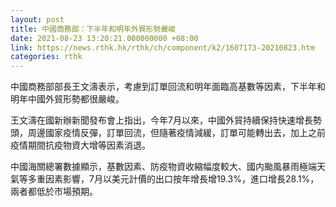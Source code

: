 ```yaml
---
layout: post
title: 中國商務部：下半年和明年外貿形勢嚴峻
date: 2021-08-23 13:20:21.000000000 +08:00
link: https://news.rthk.hk/rthk/ch/component/k2/1607173-20210823.htm
categories: rthk
---
```


中國商務部部長王文濤表示，考慮到訂單回流和明年面臨高基數等因素，下半年和明年中國外貿形勢都很嚴峻。

王文濤在國新辦新聞發布會上指出，今年7月以來，中國外貿持續保持快速增長勢頭，周邊國家疫情反彈，訂單回流，但隨著疫情減緩，訂單可能轉出去，加上之前疫情期間抗疫物資大增等因素消退。

中國海關總署數據顯示，基數因素、防疫物資收縮幅度較大、國内颱風暴雨極端天氣等多重因素影響，7月以美元計價的出口按年增長增19.3%，進口增長28.1%，兩者都低於市場預期。
